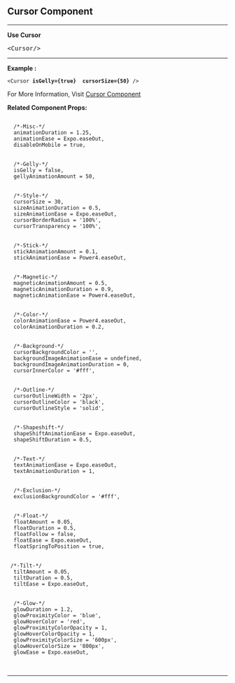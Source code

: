<h2>
Cursor Component
</h2>

[//]: # (----)
<hr>

[//]: # (------------------------------------------)
<p> <b> Use Cursor</b> </p>
<pre>
&lt;Cursor/&gt;
</pre>

[//]: # (----)
<hr>

[//]: # (------------------------------------------)

[//]: # (------------------------------------------)
<p> <b> Example :</b> </p>

<pre><code>&lt;Cursor <b>isGelly={true}</b>  <b>cursorSize={50}</b> /&gt;
</code></pre>
<p>For More Information, Visit <a href="https://github.com/ImCalledAshraf/react-mouse-pointer/tree/main/docs/CursorComponentDocumentation.md">Cursor Component</a></p>

[//]: # (------------------------------------------)
<p> <b> Related Component Props:</b> </p>
<pre>
<code>
  /*-Misc-*/
  animationDuration = 1.25,
  animationEase = Expo.easeOut,
  disableOnMobile = true,
</code>
<code>
  /*-Gelly-*/
  isGelly = false,
  gellyAnimationAmount = 50,
</code>
<code>    
  /*-Style-*/
  cursorSize = 30,
  sizeAnimationDuration = 0.5,
  sizeAnimationEase = Expo.easeOut,
  cursorBorderRadius = '100%',
  cursorTransparency = '100%',
</code>
<code>
  /*-Stick-*/
  stickAnimationAmount = 0.1,
  stickAnimationEase = Power4.easeOut,
</code>
<code>
  /*-Magnetic-*/
  magneticAnimationAmount = 0.5,
  magneticAnimationDuration = 0.9,
  magneticAnimationEase = Power4.easeOut,
</code>
<code>
  /*-Color-*/
  colorAnimationEase = Power4.easeOut,
  colorAnimationDuration = 0.2,
</code>
<code>
  /*-Background-*/
  cursorBackgroundColor = '',
  backgroundImageAnimationEase = undefined,
  backgroundImageAnimationDuration = 0,
  cursorInnerColor = '#fff',
</code>
<code>
  /*-Outline-*/
  cursorOutlineWidth = '2px',
  cursorOutlineColor = 'black',
  cursorOutlineStyle = 'solid',
</code>  
<code>
  /*-Shapeshift-*/
  shapeShiftAnimationEase = Expo.easeOut,
  shapeShiftDuration = 0.5,
</code>  
<code>
  /*-Text-*/ 
  textAnimationEase = Expo.easeOut,
  textAnimationDuration = 1,
</code>
<code>
  /*-Exclusion-*/
  exclusionBackgroundColor = '#fff',
</code>  
<code>
  /*-Float-*/
  floatAmount = 0.05,
  floatDuration = 0.5,
  floatFollow = false,
  floatEase = Expo.easeOut,
  floatSpringToPosition = true,
</code>  
<code>
 /*-Tilt-*/
  tiltAmount = 0.05,
  tiltDuration = 0.5,
  tiltEase = Expo.easeOut,
</code>  
<code>
  /*-Glow-*/
  glowDuration = 1.2,
  glowProximityColor = 'blue',
  glowHoverColor = 'red',
  glowProximityColorOpacity = 1,
  glowHoverColorOpacity = 1,
  glowProximityColorSize = '600px',
  glowHoverColorSize = '800px',
  glowEase = Expo.easeOut,
</code>  








</pre>

[//]: # (----)
<hr>

[//]: # (------------------------------------------)

